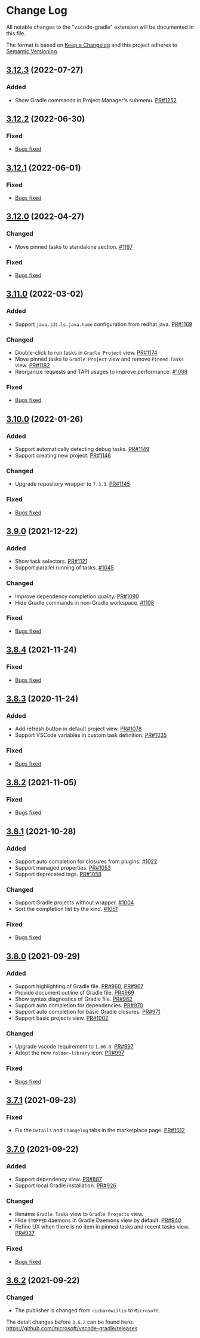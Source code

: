 # Change Log
All notable changes to the "vscode-gradle" extension will be documented in this file.

The format is based on [Keep a Changelog](http://keepachangelog.com/en/1.0.0/)
and this project adheres to [Semantic Versioning](http://semver.org/spec/v2.0.0.html).

## [3.12.3](https://github.com/microsoft/vscode-gradle/compare/3.12.2...3.12.3) (2022-07-27)

### Added
- Show Gradle commands in Project Manager's submenu. [PR#1252](https://github.com/microsoft/vscode-gradle/pull/1252)

## [3.12.2](https://github.com/microsoft/vscode-gradle/compare/3.12.1...3.12.2) (2022-06-30)

### Fixed
- [Bugs fixed](https://github.com/microsoft/vscode-gradle/issues?q=is%3Aissue+label%3Abug+milestone%3A%22June+2022%22+is%3Aclosed)

## [3.12.1](https://github.com/microsoft/vscode-gradle/compare/3.12.0...3.12.1) (2022-06-01)

### Fixed
- [Bugs fixed](https://github.com/microsoft/vscode-gradle/issues?q=is%3Aissue+label%3Abug+milestone%3A%22May+2022%22+is%3Aclosed)

## [3.12.0](https://github.com/microsoft/vscode-gradle/compare/3.11.0...3.12.0) (2022-04-27)

### Changed
- Move pinned tasks to standalone section. [#1197](https://github.com/microsoft/vscode-gradle/issues/1197)

### Fixed
- [Bugs fixed](https://github.com/microsoft/vscode-gradle/issues?q=is%3Aissue+label%3Abug+milestone%3A%22April+2022%22+is%3Aclosed)

## [3.11.0](https://github.com/microsoft/vscode-gradle/compare/3.10.0...3.11.0) (2022-03-02)

### Added
- Support `java.jdt.ls.java.home` configuration from redhat.java. [PR#1169](https://github.com/microsoft/vscode-gradle/pull/1169)

### Changed
- Double-click to run tasks in `Gradle Project` view. [PR#1174](https://github.com/microsoft/vscode-gradle/pull/1174)
- Move pinned tasks to `Gradle Project` view and remove `Pinned Tasks` view. [PR#1182](https://github.com/microsoft/vscode-gradle/pull/1182)
- Reorganize requests and TAPI usages to improve performance. [#1088](https://github.com/microsoft/vscode-gradle/issues/1088)

### Fixed
- [Bugs fixed](https://github.com/microsoft/vscode-gradle/issues?q=is%3Aissue+label%3Abug+milestone%3A%22February+2022%22+is%3Aclosed)

## [3.10.0](https://github.com/microsoft/vscode-gradle/compare/3.9.0...3.10.0) (2022-01-26)

### Added
- Support automatically detecting debug tasks. [PR#1149](https://github.com/microsoft/vscode-gradle/pull/1149)
- Support creating new project. [PR#1146](https://github.com/microsoft/vscode-gradle/pull/1146)

### Changed
- Upgrade repository wrapper to `7.3.3`. [PR#1145](https://github.com/microsoft/vscode-gradle/pull/1145)

### Fixed
- [Bugs fixed](https://github.com/microsoft/vscode-gradle/issues?q=is%3Aissue+label%3Abug+milestone%3A%22January+2022%22+is%3Aclosed)

## [3.9.0](https://github.com/microsoft/vscode-gradle/compare/3.8.4...3.9.0) (2021-12-22)
### Added
- Show task selectors. [PR#1121](https://github.com/microsoft/vscode-gradle/pull/1121)
- Support parallel running of tasks. [#1045](https://github.com/microsoft/vscode-gradle/issues/1045)

### Changed
- Improve dependency completion quality. [PR#1090](https://github.com/microsoft/vscode-gradle/pull/1090)
- Hide Gradle commands in non-Gradle workspace. [#1108](https://github.com/microsoft/vscode-gradle/issues/1108)

### Fixed
- [Bugs fixed](https://github.com/microsoft/vscode-gradle/issues?q=is%3Aissue+label%3Abug+milestone%3A%22December+2021%22+is%3Aclosed)

## [3.8.4](https://github.com/microsoft/vscode-gradle/compare/3.8.3...3.8.4) (2021-11-24)
### Fixed
- [Bugs fixed](https://github.com/microsoft/vscode-gradle/issues?q=is%3Aissue+label%3Abug+milestone%3A3.8.4+is%3Aclosed)

## [3.8.3](https://github.com/microsoft/vscode-gradle/compare/3.8.2...3.8.3) (2020-11-24)
### Added
- Add refresh button in default project view. [PR#1078](https://github.com/microsoft/vscode-gradle/pull/1078)
- Support VSCode variables in custom task definition. [PR#1035](https://github.com/microsoft/vscode-gradle/pull/1035)

### Fixed
- [Bugs fixed](https://github.com/microsoft/vscode-gradle/issues?q=is%3Aissue+label%3Abug+milestone%3A3.8.3+is%3Aclosed)

## [3.8.2](https://github.com/microsoft/vscode-gradle/compare/3.8.1...3.8.2) (2021-11-05)
### Fixed
- [Bugs fixed](https://github.com/microsoft/vscode-gradle/issues?q=is%3Aissue+label%3Abug+milestone%3A3.8.2+is%3Aclosed)

## [3.8.1](https://github.com/microsoft/vscode-gradle/compare/3.8.0...3.8.1) (2021-10-28)
### Added
- Support auto completion for closures from plugins. [#1022](https://github.com/microsoft/vscode-gradle/issues/1022)
- Support managed properties. [PR#1053](https://github.com/microsoft/vscode-gradle/pull/1053)
- Support deprecated tags. [PR#1058](https://github.com/microsoft/vscode-gradle/pull/1058)

### Changed
- Support Gradle projects without wrapper. [#1004](https://github.com/microsoft/vscode-gradle/issues/1004)
- Sort the completion list by the kind. [#1051](https://github.com/microsoft/vscode-gradle/issues/1051)

### Fixed
- [Bugs fixed](https://github.com/microsoft/vscode-gradle/issues?q=is%3Aissue+label%3Abug+milestone%3A3.8.1+is%3Aclosed)

## [3.8.0](https://github.com/microsoft/vscode-gradle/compare/3.7.1...3.8.0) (2021-09-29)
### Added
- Support highlighting of Gradle file. [PR#960](https://github.com/microsoft/vscode-gradle/pull/960), [PR#967](https://github.com/microsoft/vscode-gradle/pull/967)
- Provide document outline of Gradle file. [PR#969](https://github.com/microsoft/vscode-gradle/pull/969)
- Show syntax diagnostics of Gradle file. [PR#962](https://github.com/microsoft/vscode-gradle/pull/962)
- Support auto completion for dependencies. [PR#970](https://github.com/microsoft/vscode-gradle/pull/970)
- Support auto completion for basic Gradle closures. [PR#971](https://github.com/microsoft/vscode-gradle/pull/971)
- Support basic projects view. [PR#1002](https://github.com/microsoft/vscode-gradle/pull/1002)

### Changed
- Upgrade vscode requirement to `1.60.0`. [PR#997](https://github.com/microsoft/vscode-gradle/pull/997)
- Adopt the new `folder-library` icon. [PR#997](https://github.com/microsoft/vscode-gradle/pull/997)

### Fixed
- [Bugs fixed](https://github.com/microsoft/vscode-gradle/issues?q=is%3Aissue+label%3Abug+milestone%3A3.8.0+is%3Aclosed)

## [3.7.1](https://github.com/microsoft/vscode-gradle/compare/3.7.0...3.7.1) (2021-09-23)
### Fixed
- Fix the `Details` and `Changelog` tabs in the marketplace page. [PR#1012](https://github.com/microsoft/vscode-gradle/pull/1012)


## [3.7.0](https://github.com/microsoft/vscode-gradle/compare/3.6.2...3.7.0) (2021-09-22)
### Added
- Support dependency view. [PR#887](https://github.com/microsoft/vscode-gradle/pull/887)
- Support local Gradle installation. [PR#926](https://github.com/microsoft/vscode-gradle/pull/926)

### Changed
- Rename `Gradle Tasks` view to `Gradle Projects` view.
- Hide `STOPPED` daemons in Gradle Daemons view by default. [PR#940](https://github.com/microsoft/vscode-gradle/pull/940)
- Refine UX when there is no item in pinned tasks and recent tasks view. [PR#937](https://github.com/microsoft/vscode-gradle/pull/937)

### Fixed
- [Bugs fixed](https://github.com/microsoft/vscode-gradle/issues?q=is%3Aissue+label%3Abug+milestone%3A3.7.0+is%3Aclosed)

## [3.6.2](https://github.com/microsoft/vscode-gradle/compare/3.6.1...3.6.2) (2021-09-22)
### Changed
- The publisher is changed from `richardwillis` to `Microsoft`.

The detail changes before `3.6.2` can be found here: https://github.com/microsoft/vscode-gradle/releases
